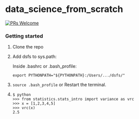 # data_science_from_scratch

[![PRs Welcome](https://img.shields.io/badge/PRs-welcome-brightgreen.svg?style=flat-square)](http://makeapullrequest.com)

### Getting started

1.  Clone the repo

2.  Add dsfs to sys.path:

    Inside .bashrc or .bash_profile:

    ```shell
    export PYTHONPATH="${PYTHONPATH}:/Users/.../dsfs/"
    ```

3.  `source .bash_profile` or Restart the terminal.

4.  ```PY
    $ python
    >>> from statistics.stats_intro import variance as vrc
    >>> x = [1,2,3,4,5]
    >>> vrc(x)
    2.5
    ```
